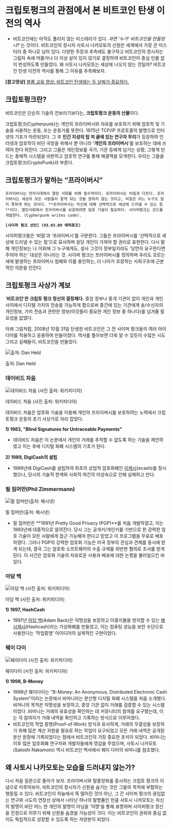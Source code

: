 # 크립토펑크의 관점에서 본 비트코인 탄생 이전의 역사

- 비트코인에는 아직도 풀리지 않는 미스테리가 있다. *과연 ‘누가’ 비트코인을 만들었냐?* 는 것이다. 비트코인의 창시자 사토시 나카모토의 신원은 세계에서 가장 큰 미스터리 중 하나로 남아 있다. 다양한 주장과 추측에도 불구하고 비트코인의 창시자는 그림자 속에 머물거나 더 이상 살아 있지 않기로 결정하여 비트코인이 중심 인물 없이 번성하도록 만들었다. 왜 사토시 나카모토는 세상에 나오지 않는 것일까? 비트코인 탄생 이전의 역사를 통해 그 이유를 추측해보자.

**[참고영상]** [블롭 교육 영상: 비트코인 탄생에는 두 날짜가 중요하다.](https://www.notion.so/9e814cd0dff44cee85b918a00e634323?pvs=21)

## 크립토펑크란?

비트코인은 단순히 기술의 진보라기보다는, **크립토펑크 운동의 산물**이다. 

크립토펑크(Cypherpunk)는 개인의 프라이버시와 자유를 보호하기 위해 암호학 및 기술을 사용하는 운동, 또는 운동가를 뜻한다. 1975년 TCP/IP 프로토콜의 발명으로 인터넷의 기초가 마련되었다. 그 후 **인간 지성의 탑 저 끝에 있는 연구자 무리**가 등장하여 인터넷과 암호학이 비단 국방을 위해서 뿐 아니라 **‘개인의 프라이버시**’를 보호하는 데에 쓰여야 한다 외친다. 그리고 그들은 개인정보를 국가, 기관 등에게 넘기는 상황,  그렇게 만드는 총체적 시스템을 비판하고 암호학 연구를 통해 해결책을 모색한다. 우리는 그들을 크립토펑크(CryptoPunk)라 부른다.

## 크립토펑크가 말하는 “프라이버시”

`프라이버시는 전자시대에서 열린 사회를 위해 필수적이다. 프라이버시는 비밀과 다르다. 프라이버시는 세상의 모든 사람들이 알게 되는 것을 원하지 않는 것이고, 비밀은 어느 누구도 알지 못하게 하는 것이다. **프라이버시는 자신에 대해 선택적으로 세상에 드러낼 수 있는 힘**이다. 열린사회에서 프라이버시를 보호하려면 암호 기술이 필요하다. 사이퍼펑크는 코드를 개발한다. (Cypherpunk writes code).`

**`[사이퍼 펑크 선언] (93.03.09 에릭휴즈)`**

사이퍼펑크들은 ‘비밀’과 ‘프라이버시’를 구분한다. 그들은 프라이버시를 ‘선택적으로 세상에 드러낼 수 있는 힘’으로 묘사하며 응당 개인이 가져야 할 권리로 표현한다. 다시 말해 개인정보는 나 이외에 그 누구에게도, 설사 그것이 정부일지라도 ’당연히 요구한다면 주어야 하는’ 대상은 아니라는 것. 사이퍼 펑크는 프라이버시를 정의하며 우리도 모르는 새에 발생하는 프라이버시 침해와 이를 용인하는, 더 나아가 조장하는 사회구조에 근본적인 의문을 던진다. 

## 크립토펑크 사상가 계보

‘**비트코인’은 크립토 펑크 정신의 결정체다.** 중앙 정부나 중개 기관이 없이 개인과 개인 사이에서 디지털 가치의 전송을 가능하게 함으로써 중간에 있는 기관에게 송/수신자의 개인정보, 가치 전송과 관련한 정보(이것들이 중요한 개인 정보 중 하나다)를 넘겨줄 필요성을 없앴다. 

 아래 그림처럼, 2008년 10월 31일 탄생한 비트코인은 그 전 사이퍼 펑크들의 여러 아이디어를 적용하고 응용하여 만들어졌다. 역사를 톺아보면 더욱 알 수 있듯이 수많은 시도 그리고 실패들이, 비트코인을 만들었다.

![출처: Dan Held ](https://github.com/Ludium-Official/road-to-global-stage/blob/main/images/%ED%83%80%EC%9E%84%EB%9D%BC%EC%9D%B8_%EB%B9%84%ED%8A%B8%EC%BD%94%EC%9D%B8%EC%9D%B4%EC%A0%84.png)

출처: Dan Held 

### 데이비드 차움

![데이비드 차움 (사진 출처: 위키피디아)](https://github.com/Ludium-Official/road-to-global-stage/blob/main/images/%EC%B0%A8%EC%9B%80.png)

데이비드 차움 (사진 출처: 위키피디아)

데이비드 차움은 암호화 기술을 이용해 개인의 프라이버시를 보호하려는 노력에서 크립토펑크 운동의 초기 사상가로 자리 잡았다. 

**1) 1983, "Blind Signatures for Untraceable Payments"**

- 데이비드 차움은 이 논문에서 개인의 거래를 추적할 수 없도록 하는 기술을 제안하였고 이는 후에 디지털 화폐 시스템의 기초가 된다.

**2) 1989, DigiCash의 설립**

- 1989년에 DigiCash를 설립하여 최초의 상업적 암호화폐인 [이캐시](http://wiki.hash.kr/index.php/%EC%9D%B4%EC%BA%90%EC%8B%9C)(ecash)를 창시했으나, 당시의 기술적 한계와 사회적 여건의 미성숙으로 인해 실패하고 만다.

### 필 짐머만(Phil Zimmermann)

![필 짐머만(출처: 해시넷)](https://github.com/Ludium-Official/road-to-global-stage/blob/main/images/%ED%95%84%EC%A7%90%EB%A8%B8%EB%A7%8C.jpg)

필 짐머만(출처: 해시넷)

- 필 짐머만은 **1991년 Pretty Good Privacy (PGP)**를 처음 개발하였고, 이는 1993년에 대중적으로 알려진다. 당시 그는 공개키/개인키를 기반으로 한 강력한 암호 기술이 모든 사람에게 접근 가능해야 한다고 믿었고 이 프로그램을 무료로 배포하였다. 그러나 PGP의 강력한 암호화 기능은 미국 정부의 관심과 견제를 동시에 받게 되는데, 결국 그는 암호화 소프트웨어의 수출 규제를 위반한 혐의로 조사를 받게 된다. 이 사건은 암호화 기술의 자유로운 사용과 배포에 대한 논쟁을 불러일으킨 바 있다.

### 아담 백

![아담 백 (사진 출처: 위키피디아)](https://github.com/Ludium-Official/road-to-global-stage/blob/main/images/%EC%95%84%EB%8B%B4%EB%B2%A1.png)

아담 백 (사진 출처: 위키피디아)

**1) 1997, HashCash**

- 1997년 [아담 백](http://wiki.hash.kr/index.php/%EC%95%84%EB%8B%B4_%EB%B0%B1)(Adam Back)은 익명성을 보장하고 이중지불을 방지할 수 있는 [해시캐시](http://wiki.hash.kr/index.php/%ED%95%B4%EC%8B%9C%EC%BA%90%EC%8B%9C)(Hashcash)라는 가상화폐를 만들었고, 이는 컴퓨팅 성능을 보안 수단으로 사용한다는 ‘작업증명’ 아이디어의 실제적인 구현이었다.

### 웨이 다이

![웨이다이 (사진 출처: 위키피디아)](https://github.com/Ludium-Official/road-to-global-stage/blob/main/images/%EC%9B%A8%EC%9D%B4%EB%8B%A4%EC%9D%B4.png)

웨이다이 (사진 출처: 위키피디아)

**1) 1998, B-Money**

- 1998년 웨이다이는 "B-Money: An Anonymous, Distributed Electronic Cash System"이라는 논문에서 비머니라는 분산형 디지털 화폐 시스템을 처음 소개했다. 비머니의 목적은 익명성을 보장하고, 중앙 기관 없이 거래를 검증할 수 있는 시스템이었다 .비머니는 거래의 유효성을 확인하는 데 커뮤니티의 참여를 요구했는데, 이는 각 참여자가 거래 내역을 확인하고 기록하는 방식으로 이루어졌다.
- 비트코인의 작업 증명(Proof-of-Work) 방식과 유사하게, 거래의 무결성을 보장하기 위해 많은 계산 자원을 필요로 하는 작업이 요구되었고 모든 거래 내역은 공개된 분산 원장에 기록되었다는 점에서 비트코인의 가장 중요한 초석이 되었다. 비머니는 이후 많은 암호화폐 연구자와 개발자들에게 영감을 주었으며, 사토시 나카모토(Satoshi Nakamoto) 역시 비트코인 백서에서 웨이 다이의 비머니를 참조했다.

## 왜 사토시 나카모토는 모습을 드러내지 않는가?

다시 처음 질문으로 돌아가 보자. 
프라이버시와 탈중앙화를 중시하는 크립토 펑크의 이념으로 미루어보아, 비트코인의 창시자가 신원을 숨기는 것은 그들의 목적에 부합하는 행동일 수 있다. 비트코인이 하늘에서 뚝 떨어진 것이 아닌, 그 간 사이퍼 펑크의 끊임없는 연구와 시도의 연장선 상에서 나타난 하나의 발명품인 만큼 사토시 나카모토는 자신의 발명이 비단 어느 한 개인의 발명이 아님을 ‘익명’을 통해 표명하며 사이퍼펑크 정신을 진정으로 이루기 위해 신원을 숨겼을 가능성이 크다. 이는 비트코인이 권위와 중심 없이도 독립적으로 성장할 수 있도록 하는 자양분이 되었다.